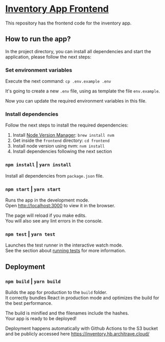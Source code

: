 # [Inventory App Frontend](https://inventory.hb.architrave.cloud/)

This repository has the frontend code for the inventory app.

## How to run the app?

In the project directory, you can install all dependencies and start the application, please follow the next steps:

### Set environment variables

Execute the next command: `cp .env.example .env`

It's going to create a new `.env` file, using as template the file `env.example`.

Now you can update the required environment variables in this file.

### Install dependencies

Follow the next steps to install the required dependencies:

1. Install [Node Version Manager](https://github.com/nvm-sh/nvm): `brew install nvm`
2. Get inside the `frontend` directory: `cd frontend`
3. Install node version using nvm: `nvm install`
4. Install dependencies following the next section

### `npm install` | `yarn install`

Install all dependencies from `package.json` file.

### `npm start` | `yarn start`

Runs the app in the development mode.<br />
Open [http://localhost:3000](http://localhost:3000) to view it in the browser.

The page will reload if you make edits.<br />
You will also see any lint errors in the console.

### `npm test` | `yarn test`

Launches the test runner in the interactive watch mode.<br />
See the section about [running tests](https://facebook.github.io/create-react-app/docs/running-tests) for more information.

## Deployment

### `npm build` | `yarn build`

Builds the app for production to the `build` folder.<br />
It correctly bundles React in production mode and optimizes the build for the best performance.

The build is minified and the filenames include the hashes.<br />
Your app is ready to be deployed!

Deployment happens automatically with Github Actions to the S3 bucket and be publicly accessed here https://inventory.hb.architrave.cloud/
